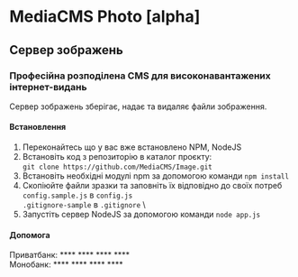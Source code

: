 # MediaCMS Photo [alpha]
## Сервер зображень
### Професійна розподілена CMS для високонавантажених інтернет-видань

Сервер зображень зберігає, надає та видаляє файли зображення.

#### Встановлення

1. Переконайтесь що у вас вже встановлено NPM, NodeJS
2. Встановіть код з репозиторію в каталог проєкту: \
`git clone https://github.com/MediaCMS/Image.git`
3. Встановіть необхідні модулі npm за допомогою команди `npm install`
4. Скопіюйте файли зразки та заповніть їх відповідно до своїх потреб  \
`config.sample.js` в `config.js` \
`.gitignore-sample` в `.gitignore` \
5. Запустіть сервер NodeJS за допомогою команди `node app.js`

#### Допомога

Приватбанк: **** **** **** ****  \
Монобанк: **** **** **** ****



